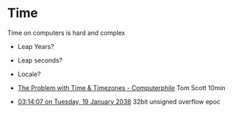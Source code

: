 Time
====

Time on computers is hard and complex
* Leap Years?
* Leap seconds?
* Locale?

* [The Problem with Time & Timezones - Computerphile](https://www.youtube.com/watch?v=-5wpm-gesOY) Tom Scott 10min
* [03:14:07 on Tuesday, 19 January 2038](https://cookieplmonster.github.io/2022/02/17/year-2038-problem/) 32bit unsigned overflow epoc
